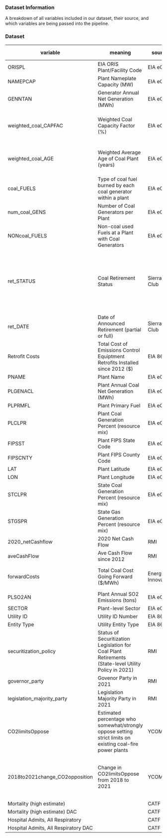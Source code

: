 ### **Dataset Information**
A breakdown of all variables included in our dataset, their source, and which variables are being passed into the pipeline.

### **Dataset**
|variable       |meaning                      |source         |raw or calculated|calculation                 |pipeline variable?  |
|---------------|-----------------------------|---------------|-----------------|----------------------------|--------------------|
ORISPL          |EIA ORIS Plant/Facility Code |EIA eGRID      |raw              |                            |no                  |
NAMEPCAP        |Plant Nameplate Capacity (MW)|EIA eGRID      |raw              |                            |yes                 |
GENNTAN         |Generator Annual Net Generation (MWh)|EIA eGRID|semi-calculated|Summed for all coal generators within a plant|yes|
weighted_coal_CAPFAC|Weighted Coal Capacity Factor (%)|EIA eGRID|calculated|Capacity factor of each generator within a plant, weighted by its 2020 net generation, averaged across a plant|yes|
weighted_coal_AGE|Weighted Average Age of Coal Plant (years)|EIA eGRID|calculated|Age of each coal generator within a plant, weighted by its nameplate capacity, averaged across a plant|yes|
coal_FUELS      |Type of coal fuel burned by each coal generator within a plant |EIA eGRID|raw|              |no                  |
num_coal_GENS   |Number of Coal Generators per Plant|EIA eGRID|raw              |                            |yes                 |
NONcoal_FUELS   |Non-coal used Fuels at a Plant with Coal Generators|EIA eGRID|raw|                          |no                  |
ret_STATUS      |Coal Retirement Status       |Sierra Club    |semi-calculated  |No proposed retirements endoced with 0, Entire Plant Proposed Retirement encoded with 1, Patrial Plant Proposed Retirement encoded with 2 -- Fuel replacement/conversion counted as retirement|yes|
ret_DATE        |Date of Announced Retirement (partial or full)|Sierra Club|raw |                            |no                  |  
Retrofit Costs  |Total Cost of Emissions Control Equiptment Retrofits Installed since 2012 ($)|EIA 860|semi-calculated|Costs summed across all coal generators within a plant|yes|
PNAME           |Plant Name                   |EIA eGRID      |raw              |                            |no                  |
PLGENACL        |Plant Annual Coal Net Generation (MWh)|EIA eGRID|raw           |                            |yes                 |
PLPRMFL         |Plant Primary Fuel           |EIA eGRID      |raw              |                            |yes                 |
PLCLPR          |Plant Coal Generation Percent (resource mix)|EIA eGRID|raw     |                            |yes                 |
FIPSST          |Plant FIPS State Code        |EIA eGRID      |raw              |                            |no                  |
FIPSCNTY        |Plant FIPS County Code       |EIA eGRID      |raw              |                            |no                  |
LAT             |Plant Latitude               |EIA eGRID      |raw              |                            |no                  |
LON             |Plant Longitude              |EIA eGRID      |raw              |                            |no                  |
STCLPR          |State Coal Generation Percent (resource mix)|EIA eGRID|raw     |                            |no                  |
STGSPR          |State Gas Generation Percent (resource mix) |EIA eGRID|raw     |                            |no                  |
2020_netCashflow|2020 Net Cash Flow           |RMI            |semi-calculated  |Summed monthly cash flows throughout 2020|yes    |
aveCashFlow     |Ave Cash Flow since 2012     |RMI            |semi-calculated  |Average of net montly cash flow per plant|yes    |
forwardCosts    |Total Coal Cost Going Forward ($/MWh)|Energy Innovation|raw    |see [Coal Cost Crossover 3.0](https://energyinnovation.org/publication/the-coal-cost-crossover-3-0/) for detailed methodology explanation|yes|
PLSO2AN         |Plant Annual SO2 Emissions (tons)|EIA eGRID  |raw              |                            |yes                 |
SECTOR          |Plant-level Sector           |EIA eGRID      |raw              |                            |no                  |
Utility ID      |Utility ID Number            |EIA 860        |raw              |                            |no                  |
Entity Type     |Utility Entity Type          |EIA 860        |raw              |                            |no                  |
securitization_policy|Status of Securitization Legislation for Coal Plant Retirements (State-level Utility Policy in 2021)|RMI|raw| |yes  |
governor_party  |Govenor Party in 2021        |RMI            |raw              |                            |yes                 |
legislation_majority_party|Legislation Majority Party in 2021|RMI|raw           |                            |yes                 |
CO2limitsOppose |Estimated percentage who somewhat/strongly oppose setting strict limits on existing coal-fire power plants|YCOM|raw| |yes|
2018to2021change_CO2opposition|Change in CO2limitsOppose from 2018 to 2021|YCOM|semi-calculated|2018 values subtracted from 2021 values. Positive values represent an increase in opposition to setting strict limits on existing coal-fire power plants|yes|
Mortality (high estimate)||CATF
Mortality (high estimate) DAC||CATF
Hospital Admits, All Respiratory||CATF
Hospital Admits, All Respiratory DAC||CATF
